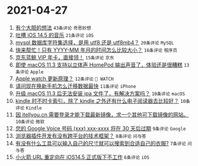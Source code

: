 # 2021-04-27

1. [有个大胆的想法](https://www.v2ex.com/t/773516) `43条评论` `奇思妙想`
1. [吐槽 iOS 14.5 的音乐](https://www.v2ex.com/t/773507) `21条评论` `iOS`
1. [mysql 数据库字符集选择，是用 utf8 还是 utf8mb4？](https://www.v2ex.com/t/773509) `20条评论` `MySQL`
1. [快来帮忙！只有 YYYY-MM 年月的时间怎么比较大小？](https://www.v2ex.com/t/773526) `16条评论` `程序员`
1. [京东蓝鲸 VIP 年卡，直接领！](https://www.v2ex.com/t/773513) `15条评论` `京东`
1. [即使 macOS 11.3 支持以立体声 HomePod 输出声音了，体验还是很糟糕](https://www.v2ex.com/t/773508) `13条评论` `Apple`
1. [Apple watch 更新原理？](https://www.v2ex.com/t/773514) `12条评论` ` WATCH`
1. [请问现在换新手机怎么迁移数据最快](https://www.v2ex.com/t/773538) `11条评论` `iPhone`
1. [升级 macOS 11.3 后无法安装 ipa 文件了，有解决方案吗？](https://www.v2ex.com/t/773528) `10条评论` `macOS`
1. [kindle 时不时卡索引，除了 kindle 之外还有什么电子阅读器去比较好？](https://www.v2ex.com/t/773522) `10条评论` `Kindle`
1. [因 itellyou.cn 需要登录才能下载最新镜像，求一个其他可下载镜像的网站。](https://www.v2ex.com/t/773515) `10条评论` `微软`
1. [您的 Google Voice 号码 (xxx) xxx-xxxx 将在 30 天后过期](https://www.v2ex.com/t/773523) `9条评论` `Google`
1. [浏览器插件开发有没有跨平台的技术框架？](https://www.v2ex.com/t/773512) `8条评论` `问与答`
1. [有没有什么工具可以输入自己的尺寸就可以搜索到合适自己的衣服?](https://www.v2ex.com/t/773517) `7条评论` `问与答`
1. [小火箭 URL 重定向在 iOS14.5 正式版下不工作](https://www.v2ex.com/t/773536) `6条评论` `iOS`
